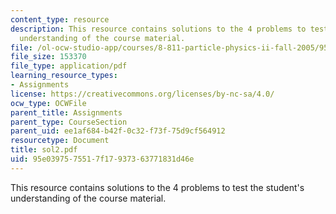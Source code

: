 ```yaml
---
content_type: resource
description: This resource contains solutions to the 4 problems to test the student's
  understanding of the course material.
file: /ol-ocw-studio-app/courses/8-811-particle-physics-ii-fall-2005/95e0397575517f17937363771831d46e_sol2.pdf
file_size: 153370
file_type: application/pdf
learning_resource_types:
- Assignments
license: https://creativecommons.org/licenses/by-nc-sa/4.0/
ocw_type: OCWFile
parent_title: Assignments
parent_type: CourseSection
parent_uid: ee1af684-b42f-0c32-f73f-75d9cf564912
resourcetype: Document
title: sol2.pdf
uid: 95e03975-7551-7f17-9373-63771831d46e
---
```

This resource contains solutions to the 4 problems to test the student's understanding of the course material.
